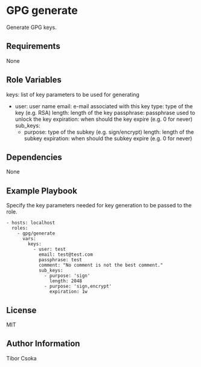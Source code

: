 GPG generate
=========

Generate GPG keys.

Requirements
------------

None

Role Variables
--------------

keys: list of key parameters to be used for generating
  - user: user name
    email: e-mail associated with this key
    type: type of the key (e.g. RSA)
    length: length of the key
    passphrase: passphrase used to unlock the key
    expiration: when should the key expire (e.g. 0 for never)
    sub_keys:
      - purpose: type of the subkey (e.g. sign/encrypt)
        length: length of the subkey
        expiration: when should the subkey expire (e.g. 0 for never)
 

Dependencies
------------

None

Example Playbook
----------------
Specify the key parameters needed for key generation to be passed to the role.

    - hosts: localhost
      roles:
        - gpg/generate
          vars:
            keys:
              - user: test
                email: test@test.com
                passphrase: test
                comment: "No comment is not the best comment."
                sub_keys:
                  - purpose: 'sign'
                    length: 2048
                  - purpose: 'sign,encrypt'
                    expiration: 1w

License
-------

MIT

Author Information
------------------

Tibor Csoka
